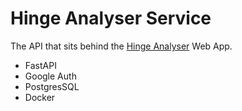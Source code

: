 # Hinge Analyser Service

The API that sits behind the [Hinge Analyser](https://github.com/Dawdre/hinge-analyser) Web App.

- FastAPI
- Google Auth
- PostgresSQL
- Docker